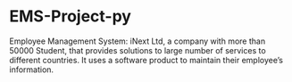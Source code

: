 # EMS-Project-py
Employee Management System:
iNext Ltd, a company with more than 50000 Student, that provides solutions to large number of services to different countries. It uses a software product to maintain their employee’s information.
